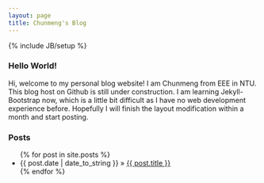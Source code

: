 ```yaml
---
layout: page
title: Chunmeng's Blog
---
```

{% include JB/setup %}

### Hello World!

Hi, welcome to my personal blog website! I am Chunmeng from EEE in NTU. This blog host on Github is still under construction. I am learning Jekyll-Bootstrap now, which is a little bit difficult as I have no web development experience before. Hopefully I will finish the layout modification within a month and start posting.

### Posts

<ul class="posts">
  {% for post in site.posts %}
    <li><span>{{ post.date | date_to_string }}</span> &raquo; <a href="{{ BASE_PATH }}{{ post.url }}">{{ post.title }}</a></li>
  {% endfor %}
</ul>


